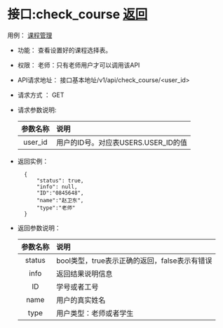 # 接口:check_course  [返回](../README.md)
用例： [课程管理](../用例/课程管理.md)

- 功能：
    查看设置好的课程选择表。
    
- 权限：
    老师：只有老师用户才可以调用该API
    
- API请求地址： 
    接口基本地址/v1/api/check_course/<user_id>

- 请求方式 ：
    GET
      
- 请求参数说明:        

  |参数名称|说明|
  |:---------:|:--------------------------------------------------------|      
  |user_id|用户的ID号。对应表USERS.USER_ID的值|
  
- 返回实例：

        {         
            "status": true,
            "info": null,
            "ID":"0845648",    
            "name":"赵卫东",
            "type":"老师"            
        }
 
- 返回参数说明：    
 
  |参数名称|说明|
  |:---------:|:--------------------------------------------------------|      
  |status|bool类型，true表示正确的返回，false表示有错误|
  |info|返回结果说明信息|
  |ID|学号或者工号|
  |name|用户的真实姓名|  
  |type|用户类型：老师或者学生|